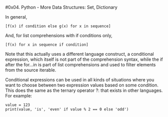 #0x04. Python - More Data Structures: Set, Dictionary



In general,

	[f(x) if condition else g(x) for x in sequence]

And, for list comprehensions with if conditions only,

	[f(x) for x in sequence if condition]

Note that this actually uses a different language construct, a conditional expression, which itself is not part of the comprehension syntax, while the if after the for…in is part of list comprehensions and used to filter elements from the source iterable.

Conditional expressions can be used in all kinds of situations where you want to choose between two expression values based on some condition. This does the same as the ternary operator ?: that exists in other languages. For example:

	value = 123
	print(value, 'is', 'even' if value % 2 == 0 else 'odd')
